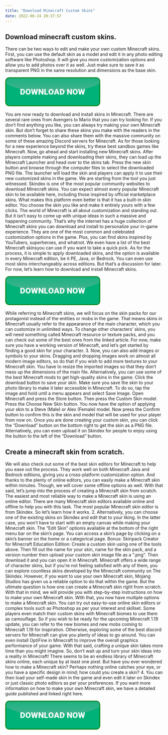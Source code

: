 ```yaml
---
title: "Download Minecraft Custom Skins"
date: 2022-08-24 20:37:57
---
```


## Download minecraft custom skins.

There can be two ways to edit and make your own custom Minecraft skins. First, you can use the default skin as a model and edit it in any photo editing software like Photoshop. It will give you more customization options and allow you to add photos over it as well. Just make sure to save it as transparent PNG in the same resolution and dimensions as the base skin.

[![button](https://github.com/minecraftbay/minecraftbay.github.io/blob/main/dlbutton.png?raw=true)](https://minecraftsync.com/download-minecraft-skin)


You are now ready to download and install skins in Minecraft. There are several rare ones from Avengers to Mario that you can try looking for. If you don’t find anything you like, you can always try making your own Minecraft skin. But don’t forget to share these skins you make with the readers in the comments below. You can also share them with the massive community on some of these amazing Discord servers for Minecraft. As for those looking for a new experience beyond the skins, try these best sandbox games like Minecraft. Now, go ahead and start installing new Minecraft skins.
After players complete making and downloading their skins, they can load up the Minecraft Launcher and head over to the skins tab. Press the new skin button and browse through the computer files to select the downloaded PNG file. The launcher will load the skin and players can apply it to use their new customized skins in the game.
We are starting from the tool you just witnessed. Skindex is one of the most popular community websites to download Minecraft skins. You can expect almost every popular Minecraft skin to be available here, including those inspired by official marketplace skins. What makes this platform even better is that it has a built-in skin editor. You choose the skin you like and make it entirely yours with a few clicks.
The world of Minecraft is all about customization and standing out. But it isn’t easy to come up with unique ideas in such a massive and happening community. That’s why the internet has a huge collection of Minecraft skins you can download and install to personalize your in-game experience. They are one of the most common and celebrated customization options in the game. Plus, you can find skins inspired by YouTubers, superheroes, and whatnot. We even have a list of the best Minecraft skinsyou can use if you want to take a quick pick. As for the process, it is simple to apply downloaded skins, and the option is available in every Minecraft edition, be it PE, Java, or Bedrock. You can even use most skins interchangeably across editions. But that’s a discussion for later. For now, let’s learn how to download and install Minecraft skins.

[![button](https://github.com/minecraftbay/minecraftbay.github.io/blob/main/dlbutton.png?raw=true)](https://minecraftsync.com/download-minecraft-skin)


While referring to Minecraft skins, we will focus on the skin packs for our protagonist instead of the entities or mobs in the game. That means skins in Minecraft usually refer to the appearance of the main character, which you can customize in unlimited ways. To change other characters’ skins, you will need something called Minecraft resource or texture packs, and you can check out some of the best ones from the linked article. For now, make sure you have a working version of Minecraft, and let’s get started by finding a good skin for your character.
3. Now, you can also add images or symbols to your skins. Dragging and dropping images work on almost all modern image editors, so do that if you wish to add more textures to your Minecraft skin. You have to resize the imported images so that they don’t mess up the dimensions of the main file. Alternatively, you can use some of the best Minecraft mods to get high-quality skins in the game.
Click the download button to save your skin. Make sure you save the skin to your photo library to make it later accessible in Minecraft. To do so, tap the image and hold until a menu appears and select Save Image. Open Minecraft and press the Store button. Then press the Custom Skin model. Press the Choose New Skin button. You now have the option of applying your skin to a Steve (Male) or Alex (Female) model. Now press the Confirm button to confirm this is the skin and model that will be used for your player from now on.
Once you are done creating your custom skin, you can click the “Download” button on the bottom right to get the skin as a PNG file. Alternatively, you can even upload it on Skindex for people to enjoy using the button to the left of the “Download” button.

## Create a minecraft skin from scratch.

We will also check out some of the best skin editors for Minecraft to help you ease out the process. They work well on both Minecraft Java and Bedrock editions, giving you a cross-platform customization option. And thanks to the plenty of online editors, you can easily make a Minecraft skin within minutes. Though, we will cover some offline options as well. With that said, let’s jump into the process of creating a Minecraft skin from scratch.
The easiest and most reliable way to make a Minecraft skin is using an online editor. There are many Minecraft skin editors available online and offline to help you with this task. The most popular Minecraft skin editor is from Skindex. So let’s learn how it works.
2. Alternatively, you can choose one of the existing skins on Skindex and edit that to your liking. In the latter case, you won’t have to start with an empty canvas while making your Minecraft skin. The “Edit Skin” optionis available at the bottom of the right menu bar on the skin’s page. You can access a skin’s page by clicking on a skin’s banner on the home or a categorical page.
Bonus: Skinpack Creator for Minecraft Education Edition: Create a custom skin using one of the tools above. Then fill out the name for your skin, name for the skin pack, and a version number then upload your custom skin image file as a ".png". Then download it and you can open it in Minecraft.
Minecraft offers a wide range of character skins, but if you’re not feeling satisfied with any of them, you can explore countless skins developed by the Minecraft community on The Skindex. However, if you want to use your own Minecraft skin, Mojang Studios has given us a reliable option to do that within the game. But the ultimate question is how one can create a Minecraft skin right from scratch. With that in mind, we will provide you with step-by-step instructions on how to make your own Minecraft skin.
With that, you now have multiple options to make a Minecraft skin. You can try out easy-to-use online skin editors or complex tools such as Photoshop as per your interest and skillset. Some players even match their custom skins with Minecraft biomes to use them as camouflage. So if you wish to be ready for the upcoming Minecraft 1.19 update, you can refer to the new biomes and new mobs coming to Minecraft 1.19 for inspiration. Otherwise, exploring some of the best discord servers for Minecraft can give you plenty of ideas to go around. You can even install OptiFine in Minecraft to improve the overall graphics performance of your game. With that said, crafting a unique skin takes more time than you might imagine. So, don’t wait up and turn your skin ideas into a reality in Minecraft!
There seems to be an endless library of Minecraft skins online, each unique by at least one pixel. But have you ever wondered how to make a Minecraft skin? Perhaps nothing online catches your eye, or you have a specific design in mind; how could you create a skin?
4. You can then load your self-made skin in the game and even edit it later on Skindex or just classic photo editors as per your preferences. If you want more information on how to make your own Minecraft skin, we have a detailed guide published and linked right here.


[![button](https://github.com/minecraftbay/minecraftbay.github.io/blob/main/dlbutton.png?raw=true)](https://minecraftsync.com/download-minecraft-skin)